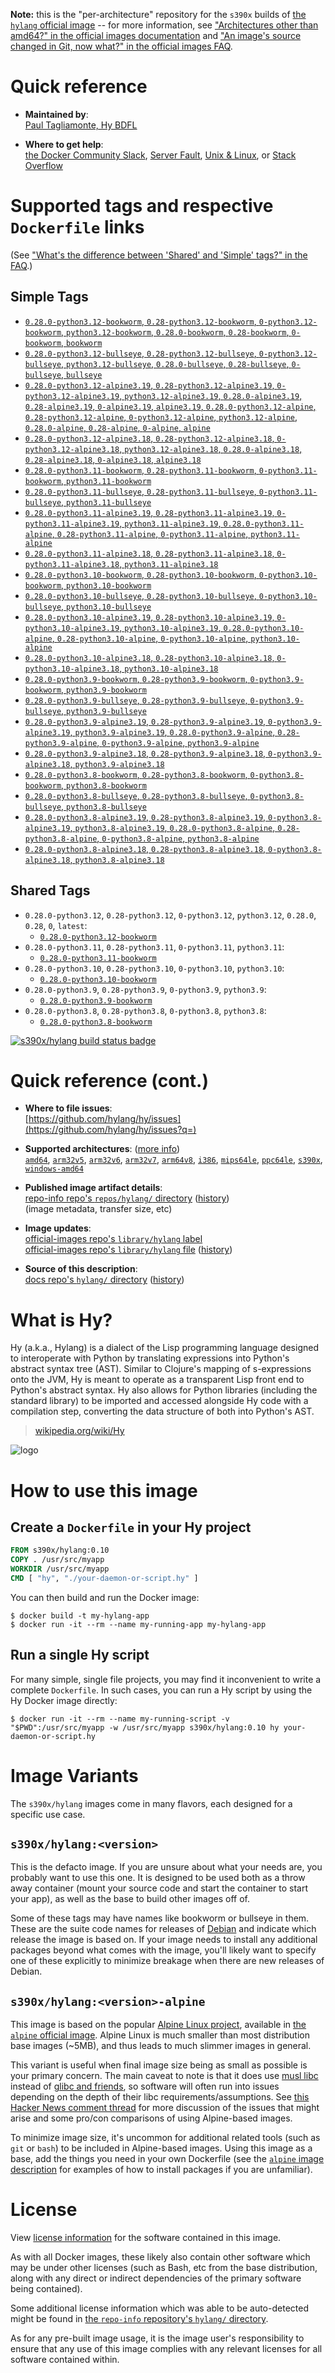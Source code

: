 <!--

********************************************************************************

WARNING:

    DO NOT EDIT "hylang/README.md"

    IT IS AUTO-GENERATED

    (from the other files in "hylang/" combined with a set of templates)

********************************************************************************

-->

**Note:** this is the "per-architecture" repository for the `s390x` builds of [the `hylang` official image](https://hub.docker.com/_/hylang) -- for more information, see ["Architectures other than amd64?" in the official images documentation](https://github.com/docker-library/official-images#architectures-other-than-amd64) and ["An image's source changed in Git, now what?" in the official images FAQ](https://github.com/docker-library/faq#an-images-source-changed-in-git-now-what).

# Quick reference

-	**Maintained by**:  
	[Paul Tagliamonte, Hy BDFL](https://github.com/hylang/hy)

-	**Where to get help**:  
	[the Docker Community Slack](https://dockr.ly/comm-slack), [Server Fault](https://serverfault.com/help/on-topic), [Unix & Linux](https://unix.stackexchange.com/help/on-topic), or [Stack Overflow](https://stackoverflow.com/help/on-topic)

# Supported tags and respective `Dockerfile` links

(See ["What's the difference between 'Shared' and 'Simple' tags?" in the FAQ](https://github.com/docker-library/faq#whats-the-difference-between-shared-and-simple-tags).)

## Simple Tags

-	[`0.28.0-python3.12-bookworm`, `0.28-python3.12-bookworm`, `0-python3.12-bookworm`, `python3.12-bookworm`, `0.28.0-bookworm`, `0.28-bookworm`, `0-bookworm`, `bookworm`](https://github.com/hylang/docker-hylang/blob/38248155c9c271403e7fe963ab815ca746e641fa/dockerfiles-generated/Dockerfile.python3.12-bookworm)
-	[`0.28.0-python3.12-bullseye`, `0.28-python3.12-bullseye`, `0-python3.12-bullseye`, `python3.12-bullseye`, `0.28.0-bullseye`, `0.28-bullseye`, `0-bullseye`, `bullseye`](https://github.com/hylang/docker-hylang/blob/38248155c9c271403e7fe963ab815ca746e641fa/dockerfiles-generated/Dockerfile.python3.12-bullseye)
-	[`0.28.0-python3.12-alpine3.19`, `0.28-python3.12-alpine3.19`, `0-python3.12-alpine3.19`, `python3.12-alpine3.19`, `0.28.0-alpine3.19`, `0.28-alpine3.19`, `0-alpine3.19`, `alpine3.19`, `0.28.0-python3.12-alpine`, `0.28-python3.12-alpine`, `0-python3.12-alpine`, `python3.12-alpine`, `0.28.0-alpine`, `0.28-alpine`, `0-alpine`, `alpine`](https://github.com/hylang/docker-hylang/blob/38248155c9c271403e7fe963ab815ca746e641fa/dockerfiles-generated/Dockerfile.python3.12-alpine3.19)
-	[`0.28.0-python3.12-alpine3.18`, `0.28-python3.12-alpine3.18`, `0-python3.12-alpine3.18`, `python3.12-alpine3.18`, `0.28.0-alpine3.18`, `0.28-alpine3.18`, `0-alpine3.18`, `alpine3.18`](https://github.com/hylang/docker-hylang/blob/38248155c9c271403e7fe963ab815ca746e641fa/dockerfiles-generated/Dockerfile.python3.12-alpine3.18)
-	[`0.28.0-python3.11-bookworm`, `0.28-python3.11-bookworm`, `0-python3.11-bookworm`, `python3.11-bookworm`](https://github.com/hylang/docker-hylang/blob/38248155c9c271403e7fe963ab815ca746e641fa/dockerfiles-generated/Dockerfile.python3.11-bookworm)
-	[`0.28.0-python3.11-bullseye`, `0.28-python3.11-bullseye`, `0-python3.11-bullseye`, `python3.11-bullseye`](https://github.com/hylang/docker-hylang/blob/38248155c9c271403e7fe963ab815ca746e641fa/dockerfiles-generated/Dockerfile.python3.11-bullseye)
-	[`0.28.0-python3.11-alpine3.19`, `0.28-python3.11-alpine3.19`, `0-python3.11-alpine3.19`, `python3.11-alpine3.19`, `0.28.0-python3.11-alpine`, `0.28-python3.11-alpine`, `0-python3.11-alpine`, `python3.11-alpine`](https://github.com/hylang/docker-hylang/blob/38248155c9c271403e7fe963ab815ca746e641fa/dockerfiles-generated/Dockerfile.python3.11-alpine3.19)
-	[`0.28.0-python3.11-alpine3.18`, `0.28-python3.11-alpine3.18`, `0-python3.11-alpine3.18`, `python3.11-alpine3.18`](https://github.com/hylang/docker-hylang/blob/38248155c9c271403e7fe963ab815ca746e641fa/dockerfiles-generated/Dockerfile.python3.11-alpine3.18)
-	[`0.28.0-python3.10-bookworm`, `0.28-python3.10-bookworm`, `0-python3.10-bookworm`, `python3.10-bookworm`](https://github.com/hylang/docker-hylang/blob/38248155c9c271403e7fe963ab815ca746e641fa/dockerfiles-generated/Dockerfile.python3.10-bookworm)
-	[`0.28.0-python3.10-bullseye`, `0.28-python3.10-bullseye`, `0-python3.10-bullseye`, `python3.10-bullseye`](https://github.com/hylang/docker-hylang/blob/38248155c9c271403e7fe963ab815ca746e641fa/dockerfiles-generated/Dockerfile.python3.10-bullseye)
-	[`0.28.0-python3.10-alpine3.19`, `0.28-python3.10-alpine3.19`, `0-python3.10-alpine3.19`, `python3.10-alpine3.19`, `0.28.0-python3.10-alpine`, `0.28-python3.10-alpine`, `0-python3.10-alpine`, `python3.10-alpine`](https://github.com/hylang/docker-hylang/blob/38248155c9c271403e7fe963ab815ca746e641fa/dockerfiles-generated/Dockerfile.python3.10-alpine3.19)
-	[`0.28.0-python3.10-alpine3.18`, `0.28-python3.10-alpine3.18`, `0-python3.10-alpine3.18`, `python3.10-alpine3.18`](https://github.com/hylang/docker-hylang/blob/38248155c9c271403e7fe963ab815ca746e641fa/dockerfiles-generated/Dockerfile.python3.10-alpine3.18)
-	[`0.28.0-python3.9-bookworm`, `0.28-python3.9-bookworm`, `0-python3.9-bookworm`, `python3.9-bookworm`](https://github.com/hylang/docker-hylang/blob/38248155c9c271403e7fe963ab815ca746e641fa/dockerfiles-generated/Dockerfile.python3.9-bookworm)
-	[`0.28.0-python3.9-bullseye`, `0.28-python3.9-bullseye`, `0-python3.9-bullseye`, `python3.9-bullseye`](https://github.com/hylang/docker-hylang/blob/38248155c9c271403e7fe963ab815ca746e641fa/dockerfiles-generated/Dockerfile.python3.9-bullseye)
-	[`0.28.0-python3.9-alpine3.19`, `0.28-python3.9-alpine3.19`, `0-python3.9-alpine3.19`, `python3.9-alpine3.19`, `0.28.0-python3.9-alpine`, `0.28-python3.9-alpine`, `0-python3.9-alpine`, `python3.9-alpine`](https://github.com/hylang/docker-hylang/blob/38248155c9c271403e7fe963ab815ca746e641fa/dockerfiles-generated/Dockerfile.python3.9-alpine3.19)
-	[`0.28.0-python3.9-alpine3.18`, `0.28-python3.9-alpine3.18`, `0-python3.9-alpine3.18`, `python3.9-alpine3.18`](https://github.com/hylang/docker-hylang/blob/38248155c9c271403e7fe963ab815ca746e641fa/dockerfiles-generated/Dockerfile.python3.9-alpine3.18)
-	[`0.28.0-python3.8-bookworm`, `0.28-python3.8-bookworm`, `0-python3.8-bookworm`, `python3.8-bookworm`](https://github.com/hylang/docker-hylang/blob/38248155c9c271403e7fe963ab815ca746e641fa/dockerfiles-generated/Dockerfile.python3.8-bookworm)
-	[`0.28.0-python3.8-bullseye`, `0.28-python3.8-bullseye`, `0-python3.8-bullseye`, `python3.8-bullseye`](https://github.com/hylang/docker-hylang/blob/38248155c9c271403e7fe963ab815ca746e641fa/dockerfiles-generated/Dockerfile.python3.8-bullseye)
-	[`0.28.0-python3.8-alpine3.19`, `0.28-python3.8-alpine3.19`, `0-python3.8-alpine3.19`, `python3.8-alpine3.19`, `0.28.0-python3.8-alpine`, `0.28-python3.8-alpine`, `0-python3.8-alpine`, `python3.8-alpine`](https://github.com/hylang/docker-hylang/blob/38248155c9c271403e7fe963ab815ca746e641fa/dockerfiles-generated/Dockerfile.python3.8-alpine3.19)
-	[`0.28.0-python3.8-alpine3.18`, `0.28-python3.8-alpine3.18`, `0-python3.8-alpine3.18`, `python3.8-alpine3.18`](https://github.com/hylang/docker-hylang/blob/38248155c9c271403e7fe963ab815ca746e641fa/dockerfiles-generated/Dockerfile.python3.8-alpine3.18)

## Shared Tags

-	`0.28.0-python3.12`, `0.28-python3.12`, `0-python3.12`, `python3.12`, `0.28.0`, `0.28`, `0`, `latest`:
	-	[`0.28.0-python3.12-bookworm`](https://github.com/hylang/docker-hylang/blob/38248155c9c271403e7fe963ab815ca746e641fa/dockerfiles-generated/Dockerfile.python3.12-bookworm)
-	`0.28.0-python3.11`, `0.28-python3.11`, `0-python3.11`, `python3.11`:
	-	[`0.28.0-python3.11-bookworm`](https://github.com/hylang/docker-hylang/blob/38248155c9c271403e7fe963ab815ca746e641fa/dockerfiles-generated/Dockerfile.python3.11-bookworm)
-	`0.28.0-python3.10`, `0.28-python3.10`, `0-python3.10`, `python3.10`:
	-	[`0.28.0-python3.10-bookworm`](https://github.com/hylang/docker-hylang/blob/38248155c9c271403e7fe963ab815ca746e641fa/dockerfiles-generated/Dockerfile.python3.10-bookworm)
-	`0.28.0-python3.9`, `0.28-python3.9`, `0-python3.9`, `python3.9`:
	-	[`0.28.0-python3.9-bookworm`](https://github.com/hylang/docker-hylang/blob/38248155c9c271403e7fe963ab815ca746e641fa/dockerfiles-generated/Dockerfile.python3.9-bookworm)
-	`0.28.0-python3.8`, `0.28-python3.8`, `0-python3.8`, `python3.8`:
	-	[`0.28.0-python3.8-bookworm`](https://github.com/hylang/docker-hylang/blob/38248155c9c271403e7fe963ab815ca746e641fa/dockerfiles-generated/Dockerfile.python3.8-bookworm)

[![s390x/hylang build status badge](https://img.shields.io/jenkins/s/https/doi-janky.infosiftr.net/job/multiarch/job/s390x/job/hylang.svg?label=s390x/hylang%20%20build%20job)](https://doi-janky.infosiftr.net/job/multiarch/job/s390x/job/hylang/)

# Quick reference (cont.)

-	**Where to file issues**:  
	[https://github.com/hylang/hy/issues](https://github.com/hylang/hy/issues?q=)

-	**Supported architectures**: ([more info](https://github.com/docker-library/official-images#architectures-other-than-amd64))  
	[`amd64`](https://hub.docker.com/r/amd64/hylang/), [`arm32v5`](https://hub.docker.com/r/arm32v5/hylang/), [`arm32v6`](https://hub.docker.com/r/arm32v6/hylang/), [`arm32v7`](https://hub.docker.com/r/arm32v7/hylang/), [`arm64v8`](https://hub.docker.com/r/arm64v8/hylang/), [`i386`](https://hub.docker.com/r/i386/hylang/), [`mips64le`](https://hub.docker.com/r/mips64le/hylang/), [`ppc64le`](https://hub.docker.com/r/ppc64le/hylang/), [`s390x`](https://hub.docker.com/r/s390x/hylang/), [`windows-amd64`](https://hub.docker.com/r/winamd64/hylang/)

-	**Published image artifact details**:  
	[repo-info repo's `repos/hylang/` directory](https://github.com/docker-library/repo-info/blob/master/repos/hylang) ([history](https://github.com/docker-library/repo-info/commits/master/repos/hylang))  
	(image metadata, transfer size, etc)

-	**Image updates**:  
	[official-images repo's `library/hylang` label](https://github.com/docker-library/official-images/issues?q=label%3Alibrary%2Fhylang)  
	[official-images repo's `library/hylang` file](https://github.com/docker-library/official-images/blob/master/library/hylang) ([history](https://github.com/docker-library/official-images/commits/master/library/hylang))

-	**Source of this description**:  
	[docs repo's `hylang/` directory](https://github.com/docker-library/docs/tree/master/hylang) ([history](https://github.com/docker-library/docs/commits/master/hylang))

# What is Hy?

Hy (a.k.a., Hylang) is a dialect of the Lisp programming language designed to interoperate with Python by translating expressions into Python's abstract syntax tree (AST). Similar to Clojure's mapping of s-expressions onto the JVM, Hy is meant to operate as a transparent Lisp front end to Python's abstract syntax. Hy also allows for Python libraries (including the standard library) to be imported and accessed alongside Hy code with a compilation step, converting the data structure of both into Python's AST.

> [wikipedia.org/wiki/Hy](https://en.wikipedia.org/wiki/Hy)

![logo](https://raw.githubusercontent.com/docker-library/docs/c097f38c6ee48cd13456df8cd853a9d806fff429/hylang/logo.png)

# How to use this image

## Create a `Dockerfile` in your Hy project

```dockerfile
FROM s390x/hylang:0.10
COPY . /usr/src/myapp
WORKDIR /usr/src/myapp
CMD [ "hy", "./your-daemon-or-script.hy" ]
```

You can then build and run the Docker image:

```console
$ docker build -t my-hylang-app
$ docker run -it --rm --name my-running-app my-hylang-app
```

## Run a single Hy script

For many simple, single file projects, you may find it inconvenient to write a complete `Dockerfile`. In such cases, you can run a Hy script by using the Hy Docker image directly:

```console
$ docker run -it --rm --name my-running-script -v "$PWD":/usr/src/myapp -w /usr/src/myapp s390x/hylang:0.10 hy your-daemon-or-script.hy
```

# Image Variants

The `s390x/hylang` images come in many flavors, each designed for a specific use case.

## `s390x/hylang:<version>`

This is the defacto image. If you are unsure about what your needs are, you probably want to use this one. It is designed to be used both as a throw away container (mount your source code and start the container to start your app), as well as the base to build other images off of.

Some of these tags may have names like bookworm or bullseye in them. These are the suite code names for releases of [Debian](https://wiki.debian.org/DebianReleases) and indicate which release the image is based on. If your image needs to install any additional packages beyond what comes with the image, you'll likely want to specify one of these explicitly to minimize breakage when there are new releases of Debian.

## `s390x/hylang:<version>-alpine`

This image is based on the popular [Alpine Linux project](https://alpinelinux.org), available in [the `alpine` official image](https://hub.docker.com/_/alpine). Alpine Linux is much smaller than most distribution base images (~5MB), and thus leads to much slimmer images in general.

This variant is useful when final image size being as small as possible is your primary concern. The main caveat to note is that it does use [musl libc](https://musl.libc.org) instead of [glibc and friends](https://www.etalabs.net/compare_libcs.html), so software will often run into issues depending on the depth of their libc requirements/assumptions. See [this Hacker News comment thread](https://news.ycombinator.com/item?id=10782897) for more discussion of the issues that might arise and some pro/con comparisons of using Alpine-based images.

To minimize image size, it's uncommon for additional related tools (such as `git` or `bash`) to be included in Alpine-based images. Using this image as a base, add the things you need in your own Dockerfile (see the [`alpine` image description](https://hub.docker.com/_/alpine/) for examples of how to install packages if you are unfamiliar).

# License

View [license information](https://github.com/hylang/hy/blob/master/LICENSE) for the software contained in this image.

As with all Docker images, these likely also contain other software which may be under other licenses (such as Bash, etc from the base distribution, along with any direct or indirect dependencies of the primary software being contained).

Some additional license information which was able to be auto-detected might be found in [the `repo-info` repository's `hylang/` directory](https://github.com/docker-library/repo-info/tree/master/repos/hylang).

As for any pre-built image usage, it is the image user's responsibility to ensure that any use of this image complies with any relevant licenses for all software contained within.
